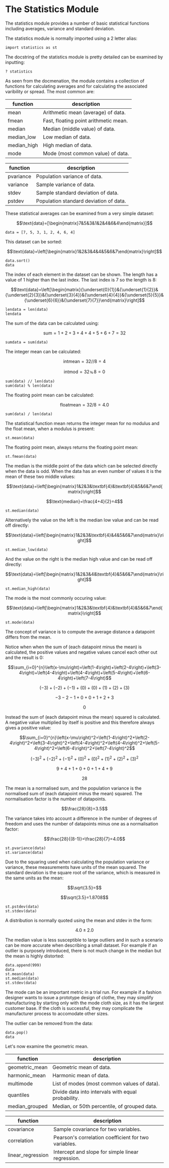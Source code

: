 # The Statistics Module

The statistics module provides a number of basic statistical functions including averages, variance and standard deviation.

The statistics module is normally imported using a 2 letter alias:

```
import statistics as st
```

The docstring of the statistics module is pretty detailed can be examined by inputting:

```
? statistics
```

As seen from the docmenation, the module contains a collection of functions for calculating averages and for calculating the associated varibility or spread. The most common are:

|function|description|
|---|---|
|mean|Arithmetic mean (average) of data.|
|fmean|Fast, floating point arithmetic mean.|
|median|Median (middle value) of data.|
|median_low|Low median of data.|
|median_high|High median of data.|
|mode|Mode (most common value) of data.|

|function|description|
|---|---|
|pvariance|Population variance of data.|
|variance|Sample variance of data.|
|stdev|Sample standard deviation of data.|
|pstdev|Population standard deviation of data.|

These statistical averages can be examined from a very simple dataset:

$$\text{data}=[\begin{matrix}7&5&3&1&2&4&6&4\end{matrix}]$$

```
data = [7, 5, 3, 1, 2, 4, 6, 4]
```

This dataset can be sorted:

$$\text{data}=\left[\begin{matrix}1&2&3&4&4&5&6&7\end{matrix}\right]$$

```
data.sort()
data
```


The index of each element in the dataset can be shown. The length has a value of 1 higher than the last index. The last index is 7 so the length is 8:

$$\text{data}=\left[\begin{matrix}{\underset{0}{1}}&{\underset{1}{2}}&{\underset{2}{3}}&{\underset{3}{4}}&{\underset{4}{4}}&{\underset{5}{5}}&{\underset{6}{6}}&{\underset{7}{7}}\end{matrix}\right]$$

```
lendata = len(data)
lendata
```



The sum of the data can be calculated using:

$$\text{sum}=1+2+3+4+4+5+6+7=32$$

```
sumdata = sum(data)
```

The integer mean can be calculated:

$$\text{intmean}=32//8=4$$

$$\text{intmod}=32﹪8=0$$

```
sum(data) // len(data)
sum(data) % len(data)
```


The floating point mean can be calculated:

$$\text{floatmean}=32/8=4.0$$

```
sum(data) / len(data)
```

The statistical function mean returns the integer mean for no modulus and the float mean, when a modulus is present:

```
st.mean(data)
```

The floating point mean, always returns the floating point mean:

```
st.fmean(data)
```

The median is the middle point of the data which can be selected directly when the data is odd. When the data has an even number of values it is the mean of these two middle values:

$$\text{data}=\left[\begin{matrix}1&2&3&\textbf{4}&\textbf{4}&5&6&7\end{matrix}\right]$$

$$\text{median}=\frac{4+4}{2}=4$$

```
st.median(data)
```

Alternatively the value on the left is the median low value and can be read off directly:

$$\text{data}=\left[\begin{matrix}1&2&3&\textbf{4}&4&5&6&7\end{matrix}\right]$$

```
st.median_low(data)
```

And the value on the right is the median high value and can be read off directly:

$$\text{data}=\left[\begin{matrix}1&2&3&4&\textbf{4}&5&6&7\end{matrix}\right]$$

```
st.median_high(data)
```

The mode is the most commonly occuring value:

$$\text{data}=\left[\begin{matrix}1&2&3&\textbf{4}&\textbf{4}&5&6&7\end{matrix}\right]$$

```
st.mode(data)
```

The concept of variance is to compute the average distance a datapoint differs from the mean.

Notice when when the sum of (each datapoint minus the mean) is calculated, the positive values and negative values cancel each other out and the result is 0:

$$\sum_{i=0}^{n}\left(x-\mu\right)=\left(1-4\right)+\left(2-4\right)+\left(3-4\right)+\left(4-4\right)+\left(4-4\right)+\left(5-4\right)+\left(6-4\right)+\left(7-4\right)$$

$$\left(-3\right)+\left(-2\right)+\left(-1\right)+\left(0\right)+\left(0\right)+\left(1\right)+\left(2\right)+(3)$$

$$-3-2-1+0+0+1+2+3$$

$$0$$

Instead the sum of (each datapoint minus the mean) squared is calculated. A negative value multiplied by itself is positive and this therefore always gives a positive value:

$$\sum_{i=0}^{n}\left(x-\mu\right)^2=\left(1-4\right)^2+\left(2-4\right)^2+\left(3-4\right)^2+\left(4-4\right)^2+\left(4-4\right)^2+\left(5-4\right)^2+\left(6-4\right)^2+\left(7-4\right)^2$$

$$\left(-3\right)^2+\left(-2\right)^2+\left(-1\right)^2+\left(0\right)^2+\left(0\right)^2+\left(1\right)^2+\left(2\right)^2+\left(3\right)^2$$

$$9+4+1+0+0+1+4+9$$

$$28$$

The mean is a normalised sum, and the population variance is the normalised sum of (each datapoint minus the mean) squared. The normalisation factor is the number of datapoints.

$$\frac{28}{8}=3.5$$

The variance takes into account a difference in the number of degrees of freedom and uses the number of datapoints minus one as a normalisation factor:

$$\frac{28}{(8-1)}=\frac{28}{7}=4.0$$

```
st.pvariance(data)
st.variance(data)
```

Due to the squaring used when calculating the population variance or variance, these measurements have units of the mean squared. The standard deviation is the square root of the variance, which is measured in the same units as the mean:

$$\sqrt{3.5}=$$

$$\sqrt{3.5}=1.8708$$



```
st.pstdev(data)
st.stdev(data)
```

A distribution is normally quoted using the mean and stdev in the form:

$$4.0\pm2.0$$

The median value is less susceptible to large outliers and in such a scenario can be more accurate when describing a small dataset. For example if an outlier is purposely introduced, there is not much change in the median but the mean is highly distorted:

```
data.append(999)
data
st.mean(data)
st.median(data)
st.stdev(data)
```

The mode can be an important metric in a trial run. For example if a fashion designer wants to issue a prototype design of clothe, they may simplify manufacturing by starting only with the mode cloth size, as it has the largest customer base. If the cloth is successful, they may complicate the manufacturer process to accomodate other sizes.


The outlier can be removed from the data:

```
data.pop()
data
```

Let's now examine the geometric mean.











|function|description|
|---|---|
|geometric_mean|Geometric mean of data.|
|harmonic_mean|Harmonic mean of data.|
|multimode|List of modes (most common values of data).|
|quantiles|Divide data into intervals with equal probability.|
|median_grouped|Median, or 50th percentile, of grouped data.|


|function|description|
|---|---|
|covariance|Sample covariance for two variables.|
|correlation|Pearson's correlation coefficient for two variables.|
|linear_regression|Intercept and slope for simple linear regression.|
